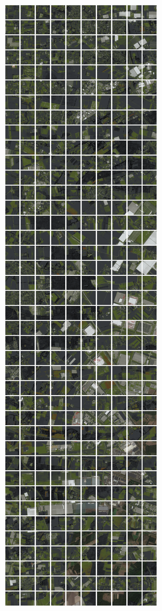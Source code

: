 <html>
<div>
<img src="https://github.com/HakkaTjakka/NL_TILE_MAP/blob/main/18/627/-1027/r.6270.-10270.png" height="44" width="44">
<img src="https://github.com/HakkaTjakka/NL_TILE_MAP/blob/main/18/627/-1027/r.6271.-10270.png" height="44" width="44">
<img src="https://github.com/HakkaTjakka/NL_TILE_MAP/blob/main/18/627/-1027/r.6272.-10270.png" height="44" width="44">
<img src="https://github.com/HakkaTjakka/NL_TILE_MAP/blob/main/18/627/-1027/r.6273.-10270.png" height="44" width="44">
<img src="https://github.com/HakkaTjakka/NL_TILE_MAP/blob/main/18/627/-1027/r.6274.-10270.png" height="44" width="44">
<img src="https://github.com/HakkaTjakka/NL_TILE_MAP/blob/main/18/627/-1027/r.6275.-10270.png" height="44" width="44">
<img src="https://github.com/HakkaTjakka/NL_TILE_MAP/blob/main/18/627/-1027/r.6276.-10270.png" height="44" width="44">
<img src="https://github.com/HakkaTjakka/NL_TILE_MAP/blob/main/18/627/-1027/r.6277.-10270.png" height="44" width="44">
<img src="https://github.com/HakkaTjakka/NL_TILE_MAP/blob/main/18/627/-1027/r.6278.-10270.png" height="44" width="44">
<img src="https://github.com/HakkaTjakka/NL_TILE_MAP/blob/main/18/627/-1027/r.6279.-10270.png" height="44" width="44">
<img src="https://github.com/HakkaTjakka/NL_TILE_MAP/blob/main/18/628/-1027/r.6280.-10270.png" height="44" width="44">
<img src="https://github.com/HakkaTjakka/NL_TILE_MAP/blob/main/18/628/-1027/r.6281.-10270.png" height="44" width="44">
<img src="https://github.com/HakkaTjakka/NL_TILE_MAP/blob/main/18/628/-1027/r.6282.-10270.png" height="44" width="44">
<img src="https://github.com/HakkaTjakka/NL_TILE_MAP/blob/main/18/628/-1027/r.6283.-10270.png" height="44" width="44">
<img src="https://github.com/HakkaTjakka/NL_TILE_MAP/blob/main/18/628/-1027/r.6284.-10270.png" height="44" width="44">
<img src="https://github.com/HakkaTjakka/NL_TILE_MAP/blob/main/18/628/-1027/r.6285.-10270.png" height="44" width="44">
<img src="https://github.com/HakkaTjakka/NL_TILE_MAP/blob/main/18/628/-1027/r.6286.-10270.png" height="44" width="44">
<img src="https://github.com/HakkaTjakka/NL_TILE_MAP/blob/main/18/628/-1027/r.6287.-10270.png" height="44" width="44">
<img src="https://github.com/HakkaTjakka/NL_TILE_MAP/blob/main/18/628/-1027/r.6288.-10270.png" height="44" width="44">
<img src="https://github.com/HakkaTjakka/NL_TILE_MAP/blob/main/18/628/-1027/r.6289.-10270.png" height="44" width="44">
<br>
<img src="https://github.com/HakkaTjakka/NL_TILE_MAP/blob/main/18/627/-1027/r.6270.-10269.png" height="44" width="44">
<img src="https://github.com/HakkaTjakka/NL_TILE_MAP/blob/main/18/627/-1027/r.6271.-10269.png" height="44" width="44">
<img src="https://github.com/HakkaTjakka/NL_TILE_MAP/blob/main/18/627/-1027/r.6272.-10269.png" height="44" width="44">
<img src="https://github.com/HakkaTjakka/NL_TILE_MAP/blob/main/18/627/-1027/r.6273.-10269.png" height="44" width="44">
<img src="https://github.com/HakkaTjakka/NL_TILE_MAP/blob/main/18/627/-1027/r.6274.-10269.png" height="44" width="44">
<img src="https://github.com/HakkaTjakka/NL_TILE_MAP/blob/main/18/627/-1027/r.6275.-10269.png" height="44" width="44">
<img src="https://github.com/HakkaTjakka/NL_TILE_MAP/blob/main/18/627/-1027/r.6276.-10269.png" height="44" width="44">
<img src="https://github.com/HakkaTjakka/NL_TILE_MAP/blob/main/18/627/-1027/r.6277.-10269.png" height="44" width="44">
<img src="https://github.com/HakkaTjakka/NL_TILE_MAP/blob/main/18/627/-1027/r.6278.-10269.png" height="44" width="44">
<img src="https://github.com/HakkaTjakka/NL_TILE_MAP/blob/main/18/627/-1027/r.6279.-10269.png" height="44" width="44">
<img src="https://github.com/HakkaTjakka/NL_TILE_MAP/blob/main/18/628/-1027/r.6280.-10269.png" height="44" width="44">
<img src="https://github.com/HakkaTjakka/NL_TILE_MAP/blob/main/18/628/-1027/r.6281.-10269.png" height="44" width="44">
<img src="https://github.com/HakkaTjakka/NL_TILE_MAP/blob/main/18/628/-1027/r.6282.-10269.png" height="44" width="44">
<img src="https://github.com/HakkaTjakka/NL_TILE_MAP/blob/main/18/628/-1027/r.6283.-10269.png" height="44" width="44">
<img src="https://github.com/HakkaTjakka/NL_TILE_MAP/blob/main/18/628/-1027/r.6284.-10269.png" height="44" width="44">
<img src="https://github.com/HakkaTjakka/NL_TILE_MAP/blob/main/18/628/-1027/r.6285.-10269.png" height="44" width="44">
<img src="https://github.com/HakkaTjakka/NL_TILE_MAP/blob/main/18/628/-1027/r.6286.-10269.png" height="44" width="44">
<img src="https://github.com/HakkaTjakka/NL_TILE_MAP/blob/main/18/628/-1027/r.6287.-10269.png" height="44" width="44">
<img src="https://github.com/HakkaTjakka/NL_TILE_MAP/blob/main/18/628/-1027/r.6288.-10269.png" height="44" width="44">
<img src="https://github.com/HakkaTjakka/NL_TILE_MAP/blob/main/18/628/-1027/r.6289.-10269.png" height="44" width="44">
<br>
<img src="https://github.com/HakkaTjakka/NL_TILE_MAP/blob/main/18/627/-1027/r.6270.-10268.png" height="44" width="44">
<img src="https://github.com/HakkaTjakka/NL_TILE_MAP/blob/main/18/627/-1027/r.6271.-10268.png" height="44" width="44">
<img src="https://github.com/HakkaTjakka/NL_TILE_MAP/blob/main/18/627/-1027/r.6272.-10268.png" height="44" width="44">
<img src="https://github.com/HakkaTjakka/NL_TILE_MAP/blob/main/18/627/-1027/r.6273.-10268.png" height="44" width="44">
<img src="https://github.com/HakkaTjakka/NL_TILE_MAP/blob/main/18/627/-1027/r.6274.-10268.png" height="44" width="44">
<img src="https://github.com/HakkaTjakka/NL_TILE_MAP/blob/main/18/627/-1027/r.6275.-10268.png" height="44" width="44">
<img src="https://github.com/HakkaTjakka/NL_TILE_MAP/blob/main/18/627/-1027/r.6276.-10268.png" height="44" width="44">
<img src="https://github.com/HakkaTjakka/NL_TILE_MAP/blob/main/18/627/-1027/r.6277.-10268.png" height="44" width="44">
<img src="https://github.com/HakkaTjakka/NL_TILE_MAP/blob/main/18/627/-1027/r.6278.-10268.png" height="44" width="44">
<img src="https://github.com/HakkaTjakka/NL_TILE_MAP/blob/main/18/627/-1027/r.6279.-10268.png" height="44" width="44">
<img src="https://github.com/HakkaTjakka/NL_TILE_MAP/blob/main/18/628/-1027/r.6280.-10268.png" height="44" width="44">
<img src="https://github.com/HakkaTjakka/NL_TILE_MAP/blob/main/18/628/-1027/r.6281.-10268.png" height="44" width="44">
<img src="https://github.com/HakkaTjakka/NL_TILE_MAP/blob/main/18/628/-1027/r.6282.-10268.png" height="44" width="44">
<img src="https://github.com/HakkaTjakka/NL_TILE_MAP/blob/main/18/628/-1027/r.6283.-10268.png" height="44" width="44">
<img src="https://github.com/HakkaTjakka/NL_TILE_MAP/blob/main/18/628/-1027/r.6284.-10268.png" height="44" width="44">
<img src="https://github.com/HakkaTjakka/NL_TILE_MAP/blob/main/18/628/-1027/r.6285.-10268.png" height="44" width="44">
<img src="https://github.com/HakkaTjakka/NL_TILE_MAP/blob/main/18/628/-1027/r.6286.-10268.png" height="44" width="44">
<img src="https://github.com/HakkaTjakka/NL_TILE_MAP/blob/main/18/628/-1027/r.6287.-10268.png" height="44" width="44">
<img src="https://github.com/HakkaTjakka/NL_TILE_MAP/blob/main/18/628/-1027/r.6288.-10268.png" height="44" width="44">
<img src="https://github.com/HakkaTjakka/NL_TILE_MAP/blob/main/18/628/-1027/r.6289.-10268.png" height="44" width="44">
<br>
<img src="https://github.com/HakkaTjakka/NL_TILE_MAP/blob/main/18/627/-1027/r.6270.-10267.png" height="44" width="44">
<img src="https://github.com/HakkaTjakka/NL_TILE_MAP/blob/main/18/627/-1027/r.6271.-10267.png" height="44" width="44">
<img src="https://github.com/HakkaTjakka/NL_TILE_MAP/blob/main/18/627/-1027/r.6272.-10267.png" height="44" width="44">
<img src="https://github.com/HakkaTjakka/NL_TILE_MAP/blob/main/18/627/-1027/r.6273.-10267.png" height="44" width="44">
<img src="https://github.com/HakkaTjakka/NL_TILE_MAP/blob/main/18/627/-1027/r.6274.-10267.png" height="44" width="44">
<img src="https://github.com/HakkaTjakka/NL_TILE_MAP/blob/main/18/627/-1027/r.6275.-10267.png" height="44" width="44">
<img src="https://github.com/HakkaTjakka/NL_TILE_MAP/blob/main/18/627/-1027/r.6276.-10267.png" height="44" width="44">
<img src="https://github.com/HakkaTjakka/NL_TILE_MAP/blob/main/18/627/-1027/r.6277.-10267.png" height="44" width="44">
<img src="https://github.com/HakkaTjakka/NL_TILE_MAP/blob/main/18/627/-1027/r.6278.-10267.png" height="44" width="44">
<img src="https://github.com/HakkaTjakka/NL_TILE_MAP/blob/main/18/627/-1027/r.6279.-10267.png" height="44" width="44">
<img src="https://github.com/HakkaTjakka/NL_TILE_MAP/blob/main/18/628/-1027/r.6280.-10267.png" height="44" width="44">
<img src="https://github.com/HakkaTjakka/NL_TILE_MAP/blob/main/18/628/-1027/r.6281.-10267.png" height="44" width="44">
<img src="https://github.com/HakkaTjakka/NL_TILE_MAP/blob/main/18/628/-1027/r.6282.-10267.png" height="44" width="44">
<img src="https://github.com/HakkaTjakka/NL_TILE_MAP/blob/main/18/628/-1027/r.6283.-10267.png" height="44" width="44">
<img src="https://github.com/HakkaTjakka/NL_TILE_MAP/blob/main/18/628/-1027/r.6284.-10267.png" height="44" width="44">
<img src="https://github.com/HakkaTjakka/NL_TILE_MAP/blob/main/18/628/-1027/r.6285.-10267.png" height="44" width="44">
<img src="https://github.com/HakkaTjakka/NL_TILE_MAP/blob/main/18/628/-1027/r.6286.-10267.png" height="44" width="44">
<img src="https://github.com/HakkaTjakka/NL_TILE_MAP/blob/main/18/628/-1027/r.6287.-10267.png" height="44" width="44">
<img src="https://github.com/HakkaTjakka/NL_TILE_MAP/blob/main/18/628/-1027/r.6288.-10267.png" height="44" width="44">
<img src="https://github.com/HakkaTjakka/NL_TILE_MAP/blob/main/18/628/-1027/r.6289.-10267.png" height="44" width="44">
<br>
<img src="https://github.com/HakkaTjakka/NL_TILE_MAP/blob/main/18/627/-1027/r.6270.-10266.png" height="44" width="44">
<img src="https://github.com/HakkaTjakka/NL_TILE_MAP/blob/main/18/627/-1027/r.6271.-10266.png" height="44" width="44">
<img src="https://github.com/HakkaTjakka/NL_TILE_MAP/blob/main/18/627/-1027/r.6272.-10266.png" height="44" width="44">
<img src="https://github.com/HakkaTjakka/NL_TILE_MAP/blob/main/18/627/-1027/r.6273.-10266.png" height="44" width="44">
<img src="https://github.com/HakkaTjakka/NL_TILE_MAP/blob/main/18/627/-1027/r.6274.-10266.png" height="44" width="44">
<img src="https://github.com/HakkaTjakka/NL_TILE_MAP/blob/main/18/627/-1027/r.6275.-10266.png" height="44" width="44">
<img src="https://github.com/HakkaTjakka/NL_TILE_MAP/blob/main/18/627/-1027/r.6276.-10266.png" height="44" width="44">
<img src="https://github.com/HakkaTjakka/NL_TILE_MAP/blob/main/18/627/-1027/r.6277.-10266.png" height="44" width="44">
<img src="https://github.com/HakkaTjakka/NL_TILE_MAP/blob/main/18/627/-1027/r.6278.-10266.png" height="44" width="44">
<img src="https://github.com/HakkaTjakka/NL_TILE_MAP/blob/main/18/627/-1027/r.6279.-10266.png" height="44" width="44">
<img src="https://github.com/HakkaTjakka/NL_TILE_MAP/blob/main/18/628/-1027/r.6280.-10266.png" height="44" width="44">
<img src="https://github.com/HakkaTjakka/NL_TILE_MAP/blob/main/18/628/-1027/r.6281.-10266.png" height="44" width="44">
<img src="https://github.com/HakkaTjakka/NL_TILE_MAP/blob/main/18/628/-1027/r.6282.-10266.png" height="44" width="44">
<img src="https://github.com/HakkaTjakka/NL_TILE_MAP/blob/main/18/628/-1027/r.6283.-10266.png" height="44" width="44">
<img src="https://github.com/HakkaTjakka/NL_TILE_MAP/blob/main/18/628/-1027/r.6284.-10266.png" height="44" width="44">
<img src="https://github.com/HakkaTjakka/NL_TILE_MAP/blob/main/18/628/-1027/r.6285.-10266.png" height="44" width="44">
<img src="https://github.com/HakkaTjakka/NL_TILE_MAP/blob/main/18/628/-1027/r.6286.-10266.png" height="44" width="44">
<img src="https://github.com/HakkaTjakka/NL_TILE_MAP/blob/main/18/628/-1027/r.6287.-10266.png" height="44" width="44">
<img src="https://github.com/HakkaTjakka/NL_TILE_MAP/blob/main/18/628/-1027/r.6288.-10266.png" height="44" width="44">
<img src="https://github.com/HakkaTjakka/NL_TILE_MAP/blob/main/18/628/-1027/r.6289.-10266.png" height="44" width="44">
<br>
<img src="https://github.com/HakkaTjakka/NL_TILE_MAP/blob/main/18/627/-1027/r.6270.-10265.png" height="44" width="44">
<img src="https://github.com/HakkaTjakka/NL_TILE_MAP/blob/main/18/627/-1027/r.6271.-10265.png" height="44" width="44">
<img src="https://github.com/HakkaTjakka/NL_TILE_MAP/blob/main/18/627/-1027/r.6272.-10265.png" height="44" width="44">
<img src="https://github.com/HakkaTjakka/NL_TILE_MAP/blob/main/18/627/-1027/r.6273.-10265.png" height="44" width="44">
<img src="https://github.com/HakkaTjakka/NL_TILE_MAP/blob/main/18/627/-1027/r.6274.-10265.png" height="44" width="44">
<img src="https://github.com/HakkaTjakka/NL_TILE_MAP/blob/main/18/627/-1027/r.6275.-10265.png" height="44" width="44">
<img src="https://github.com/HakkaTjakka/NL_TILE_MAP/blob/main/18/627/-1027/r.6276.-10265.png" height="44" width="44">
<img src="https://github.com/HakkaTjakka/NL_TILE_MAP/blob/main/18/627/-1027/r.6277.-10265.png" height="44" width="44">
<img src="https://github.com/HakkaTjakka/NL_TILE_MAP/blob/main/18/627/-1027/r.6278.-10265.png" height="44" width="44">
<img src="https://github.com/HakkaTjakka/NL_TILE_MAP/blob/main/18/627/-1027/r.6279.-10265.png" height="44" width="44">
<img src="https://github.com/HakkaTjakka/NL_TILE_MAP/blob/main/18/628/-1027/r.6280.-10265.png" height="44" width="44">
<img src="https://github.com/HakkaTjakka/NL_TILE_MAP/blob/main/18/628/-1027/r.6281.-10265.png" height="44" width="44">
<img src="https://github.com/HakkaTjakka/NL_TILE_MAP/blob/main/18/628/-1027/r.6282.-10265.png" height="44" width="44">
<img src="https://github.com/HakkaTjakka/NL_TILE_MAP/blob/main/18/628/-1027/r.6283.-10265.png" height="44" width="44">
<img src="https://github.com/HakkaTjakka/NL_TILE_MAP/blob/main/18/628/-1027/r.6284.-10265.png" height="44" width="44">
<img src="https://github.com/HakkaTjakka/NL_TILE_MAP/blob/main/18/628/-1027/r.6285.-10265.png" height="44" width="44">
<img src="https://github.com/HakkaTjakka/NL_TILE_MAP/blob/main/18/628/-1027/r.6286.-10265.png" height="44" width="44">
<img src="https://github.com/HakkaTjakka/NL_TILE_MAP/blob/main/18/628/-1027/r.6287.-10265.png" height="44" width="44">
<img src="https://github.com/HakkaTjakka/NL_TILE_MAP/blob/main/18/628/-1027/r.6288.-10265.png" height="44" width="44">
<img src="https://github.com/HakkaTjakka/NL_TILE_MAP/blob/main/18/628/-1027/r.6289.-10265.png" height="44" width="44">
<br>
<img src="https://github.com/HakkaTjakka/NL_TILE_MAP/blob/main/18/627/-1027/r.6270.-10264.png" height="44" width="44">
<img src="https://github.com/HakkaTjakka/NL_TILE_MAP/blob/main/18/627/-1027/r.6271.-10264.png" height="44" width="44">
<img src="https://github.com/HakkaTjakka/NL_TILE_MAP/blob/main/18/627/-1027/r.6272.-10264.png" height="44" width="44">
<img src="https://github.com/HakkaTjakka/NL_TILE_MAP/blob/main/18/627/-1027/r.6273.-10264.png" height="44" width="44">
<img src="https://github.com/HakkaTjakka/NL_TILE_MAP/blob/main/18/627/-1027/r.6274.-10264.png" height="44" width="44">
<img src="https://github.com/HakkaTjakka/NL_TILE_MAP/blob/main/18/627/-1027/r.6275.-10264.png" height="44" width="44">
<img src="https://github.com/HakkaTjakka/NL_TILE_MAP/blob/main/18/627/-1027/r.6276.-10264.png" height="44" width="44">
<img src="https://github.com/HakkaTjakka/NL_TILE_MAP/blob/main/18/627/-1027/r.6277.-10264.png" height="44" width="44">
<img src="https://github.com/HakkaTjakka/NL_TILE_MAP/blob/main/18/627/-1027/r.6278.-10264.png" height="44" width="44">
<img src="https://github.com/HakkaTjakka/NL_TILE_MAP/blob/main/18/627/-1027/r.6279.-10264.png" height="44" width="44">
<img src="https://github.com/HakkaTjakka/NL_TILE_MAP/blob/main/18/628/-1027/r.6280.-10264.png" height="44" width="44">
<img src="https://github.com/HakkaTjakka/NL_TILE_MAP/blob/main/18/628/-1027/r.6281.-10264.png" height="44" width="44">
<img src="https://github.com/HakkaTjakka/NL_TILE_MAP/blob/main/18/628/-1027/r.6282.-10264.png" height="44" width="44">
<img src="https://github.com/HakkaTjakka/NL_TILE_MAP/blob/main/18/628/-1027/r.6283.-10264.png" height="44" width="44">
<img src="https://github.com/HakkaTjakka/NL_TILE_MAP/blob/main/18/628/-1027/r.6284.-10264.png" height="44" width="44">
<img src="https://github.com/HakkaTjakka/NL_TILE_MAP/blob/main/18/628/-1027/r.6285.-10264.png" height="44" width="44">
<img src="https://github.com/HakkaTjakka/NL_TILE_MAP/blob/main/18/628/-1027/r.6286.-10264.png" height="44" width="44">
<img src="https://github.com/HakkaTjakka/NL_TILE_MAP/blob/main/18/628/-1027/r.6287.-10264.png" height="44" width="44">
<img src="https://github.com/HakkaTjakka/NL_TILE_MAP/blob/main/18/628/-1027/r.6288.-10264.png" height="44" width="44">
<img src="https://github.com/HakkaTjakka/NL_TILE_MAP/blob/main/18/628/-1027/r.6289.-10264.png" height="44" width="44">
<br>
<img src="https://github.com/HakkaTjakka/NL_TILE_MAP/blob/main/18/627/-1027/r.6270.-10263.png" height="44" width="44">
<img src="https://github.com/HakkaTjakka/NL_TILE_MAP/blob/main/18/627/-1027/r.6271.-10263.png" height="44" width="44">
<img src="https://github.com/HakkaTjakka/NL_TILE_MAP/blob/main/18/627/-1027/r.6272.-10263.png" height="44" width="44">
<img src="https://github.com/HakkaTjakka/NL_TILE_MAP/blob/main/18/627/-1027/r.6273.-10263.png" height="44" width="44">
<img src="https://github.com/HakkaTjakka/NL_TILE_MAP/blob/main/18/627/-1027/r.6274.-10263.png" height="44" width="44">
<img src="https://github.com/HakkaTjakka/NL_TILE_MAP/blob/main/18/627/-1027/r.6275.-10263.png" height="44" width="44">
<img src="https://github.com/HakkaTjakka/NL_TILE_MAP/blob/main/18/627/-1027/r.6276.-10263.png" height="44" width="44">
<img src="https://github.com/HakkaTjakka/NL_TILE_MAP/blob/main/18/627/-1027/r.6277.-10263.png" height="44" width="44">
<img src="https://github.com/HakkaTjakka/NL_TILE_MAP/blob/main/18/627/-1027/r.6278.-10263.png" height="44" width="44">
<img src="https://github.com/HakkaTjakka/NL_TILE_MAP/blob/main/18/627/-1027/r.6279.-10263.png" height="44" width="44">
<img src="https://github.com/HakkaTjakka/NL_TILE_MAP/blob/main/18/628/-1027/r.6280.-10263.png" height="44" width="44">
<img src="https://github.com/HakkaTjakka/NL_TILE_MAP/blob/main/18/628/-1027/r.6281.-10263.png" height="44" width="44">
<img src="https://github.com/HakkaTjakka/NL_TILE_MAP/blob/main/18/628/-1027/r.6282.-10263.png" height="44" width="44">
<img src="https://github.com/HakkaTjakka/NL_TILE_MAP/blob/main/18/628/-1027/r.6283.-10263.png" height="44" width="44">
<img src="https://github.com/HakkaTjakka/NL_TILE_MAP/blob/main/18/628/-1027/r.6284.-10263.png" height="44" width="44">
<img src="https://github.com/HakkaTjakka/NL_TILE_MAP/blob/main/18/628/-1027/r.6285.-10263.png" height="44" width="44">
<img src="https://github.com/HakkaTjakka/NL_TILE_MAP/blob/main/18/628/-1027/r.6286.-10263.png" height="44" width="44">
<img src="https://github.com/HakkaTjakka/NL_TILE_MAP/blob/main/18/628/-1027/r.6287.-10263.png" height="44" width="44">
<img src="https://github.com/HakkaTjakka/NL_TILE_MAP/blob/main/18/628/-1027/r.6288.-10263.png" height="44" width="44">
<img src="https://github.com/HakkaTjakka/NL_TILE_MAP/blob/main/18/628/-1027/r.6289.-10263.png" height="44" width="44">
<br>
<img src="https://github.com/HakkaTjakka/NL_TILE_MAP/blob/main/18/627/-1027/r.6270.-10262.png" height="44" width="44">
<img src="https://github.com/HakkaTjakka/NL_TILE_MAP/blob/main/18/627/-1027/r.6271.-10262.png" height="44" width="44">
<img src="https://github.com/HakkaTjakka/NL_TILE_MAP/blob/main/18/627/-1027/r.6272.-10262.png" height="44" width="44">
<img src="https://github.com/HakkaTjakka/NL_TILE_MAP/blob/main/18/627/-1027/r.6273.-10262.png" height="44" width="44">
<img src="https://github.com/HakkaTjakka/NL_TILE_MAP/blob/main/18/627/-1027/r.6274.-10262.png" height="44" width="44">
<img src="https://github.com/HakkaTjakka/NL_TILE_MAP/blob/main/18/627/-1027/r.6275.-10262.png" height="44" width="44">
<img src="https://github.com/HakkaTjakka/NL_TILE_MAP/blob/main/18/627/-1027/r.6276.-10262.png" height="44" width="44">
<img src="https://github.com/HakkaTjakka/NL_TILE_MAP/blob/main/18/627/-1027/r.6277.-10262.png" height="44" width="44">
<img src="https://github.com/HakkaTjakka/NL_TILE_MAP/blob/main/18/627/-1027/r.6278.-10262.png" height="44" width="44">
<img src="https://github.com/HakkaTjakka/NL_TILE_MAP/blob/main/18/627/-1027/r.6279.-10262.png" height="44" width="44">
<img src="https://github.com/HakkaTjakka/NL_TILE_MAP/blob/main/18/628/-1027/r.6280.-10262.png" height="44" width="44">
<img src="https://github.com/HakkaTjakka/NL_TILE_MAP/blob/main/18/628/-1027/r.6281.-10262.png" height="44" width="44">
<img src="https://github.com/HakkaTjakka/NL_TILE_MAP/blob/main/18/628/-1027/r.6282.-10262.png" height="44" width="44">
<img src="https://github.com/HakkaTjakka/NL_TILE_MAP/blob/main/18/628/-1027/r.6283.-10262.png" height="44" width="44">
<img src="https://github.com/HakkaTjakka/NL_TILE_MAP/blob/main/18/628/-1027/r.6284.-10262.png" height="44" width="44">
<img src="https://github.com/HakkaTjakka/NL_TILE_MAP/blob/main/18/628/-1027/r.6285.-10262.png" height="44" width="44">
<img src="https://github.com/HakkaTjakka/NL_TILE_MAP/blob/main/18/628/-1027/r.6286.-10262.png" height="44" width="44">
<img src="https://github.com/HakkaTjakka/NL_TILE_MAP/blob/main/18/628/-1027/r.6287.-10262.png" height="44" width="44">
<img src="https://github.com/HakkaTjakka/NL_TILE_MAP/blob/main/18/628/-1027/r.6288.-10262.png" height="44" width="44">
<img src="https://github.com/HakkaTjakka/NL_TILE_MAP/blob/main/18/628/-1027/r.6289.-10262.png" height="44" width="44">
<br>
<img src="https://github.com/HakkaTjakka/NL_TILE_MAP/blob/main/18/627/-1027/r.6270.-10261.png" height="44" width="44">
<img src="https://github.com/HakkaTjakka/NL_TILE_MAP/blob/main/18/627/-1027/r.6271.-10261.png" height="44" width="44">
<img src="https://github.com/HakkaTjakka/NL_TILE_MAP/blob/main/18/627/-1027/r.6272.-10261.png" height="44" width="44">
<img src="https://github.com/HakkaTjakka/NL_TILE_MAP/blob/main/18/627/-1027/r.6273.-10261.png" height="44" width="44">
<img src="https://github.com/HakkaTjakka/NL_TILE_MAP/blob/main/18/627/-1027/r.6274.-10261.png" height="44" width="44">
<img src="https://github.com/HakkaTjakka/NL_TILE_MAP/blob/main/18/627/-1027/r.6275.-10261.png" height="44" width="44">
<img src="https://github.com/HakkaTjakka/NL_TILE_MAP/blob/main/18/627/-1027/r.6276.-10261.png" height="44" width="44">
<img src="https://github.com/HakkaTjakka/NL_TILE_MAP/blob/main/18/627/-1027/r.6277.-10261.png" height="44" width="44">
<img src="https://github.com/HakkaTjakka/NL_TILE_MAP/blob/main/18/627/-1027/r.6278.-10261.png" height="44" width="44">
<img src="https://github.com/HakkaTjakka/NL_TILE_MAP/blob/main/18/627/-1027/r.6279.-10261.png" height="44" width="44">
<img src="https://github.com/HakkaTjakka/NL_TILE_MAP/blob/main/18/628/-1027/r.6280.-10261.png" height="44" width="44">
<img src="https://github.com/HakkaTjakka/NL_TILE_MAP/blob/main/18/628/-1027/r.6281.-10261.png" height="44" width="44">
<img src="https://github.com/HakkaTjakka/NL_TILE_MAP/blob/main/18/628/-1027/r.6282.-10261.png" height="44" width="44">
<img src="https://github.com/HakkaTjakka/NL_TILE_MAP/blob/main/18/628/-1027/r.6283.-10261.png" height="44" width="44">
<img src="https://github.com/HakkaTjakka/NL_TILE_MAP/blob/main/18/628/-1027/r.6284.-10261.png" height="44" width="44">
<img src="https://github.com/HakkaTjakka/NL_TILE_MAP/blob/main/18/628/-1027/r.6285.-10261.png" height="44" width="44">
<img src="https://github.com/HakkaTjakka/NL_TILE_MAP/blob/main/18/628/-1027/r.6286.-10261.png" height="44" width="44">
<img src="https://github.com/HakkaTjakka/NL_TILE_MAP/blob/main/18/628/-1027/r.6287.-10261.png" height="44" width="44">
<img src="https://github.com/HakkaTjakka/NL_TILE_MAP/blob/main/18/628/-1027/r.6288.-10261.png" height="44" width="44">
<img src="https://github.com/HakkaTjakka/NL_TILE_MAP/blob/main/18/628/-1027/r.6289.-10261.png" height="44" width="44">
<br>
<img src="https://github.com/HakkaTjakka/NL_TILE_MAP/blob/main/18/627/-1026/r.6270.-10260.png" height="44" width="44">
<img src="https://github.com/HakkaTjakka/NL_TILE_MAP/blob/main/18/627/-1026/r.6271.-10260.png" height="44" width="44">
<img src="https://github.com/HakkaTjakka/NL_TILE_MAP/blob/main/18/627/-1026/r.6272.-10260.png" height="44" width="44">
<img src="https://github.com/HakkaTjakka/NL_TILE_MAP/blob/main/18/627/-1026/r.6273.-10260.png" height="44" width="44">
<img src="https://github.com/HakkaTjakka/NL_TILE_MAP/blob/main/18/627/-1026/r.6274.-10260.png" height="44" width="44">
<img src="https://github.com/HakkaTjakka/NL_TILE_MAP/blob/main/18/627/-1026/r.6275.-10260.png" height="44" width="44">
<img src="https://github.com/HakkaTjakka/NL_TILE_MAP/blob/main/18/627/-1026/r.6276.-10260.png" height="44" width="44">
<img src="https://github.com/HakkaTjakka/NL_TILE_MAP/blob/main/18/627/-1026/r.6277.-10260.png" height="44" width="44">
<img src="https://github.com/HakkaTjakka/NL_TILE_MAP/blob/main/18/627/-1026/r.6278.-10260.png" height="44" width="44">
<img src="https://github.com/HakkaTjakka/NL_TILE_MAP/blob/main/18/627/-1026/r.6279.-10260.png" height="44" width="44">
<img src="https://github.com/HakkaTjakka/NL_TILE_MAP/blob/main/18/628/-1026/r.6280.-10260.png" height="44" width="44">
<img src="https://github.com/HakkaTjakka/NL_TILE_MAP/blob/main/18/628/-1026/r.6281.-10260.png" height="44" width="44">
<img src="https://github.com/HakkaTjakka/NL_TILE_MAP/blob/main/18/628/-1026/r.6282.-10260.png" height="44" width="44">
<img src="https://github.com/HakkaTjakka/NL_TILE_MAP/blob/main/18/628/-1026/r.6283.-10260.png" height="44" width="44">
<img src="https://github.com/HakkaTjakka/NL_TILE_MAP/blob/main/18/628/-1026/r.6284.-10260.png" height="44" width="44">
<img src="https://github.com/HakkaTjakka/NL_TILE_MAP/blob/main/18/628/-1026/r.6285.-10260.png" height="44" width="44">
<img src="https://github.com/HakkaTjakka/NL_TILE_MAP/blob/main/18/628/-1026/r.6286.-10260.png" height="44" width="44">
<img src="https://github.com/HakkaTjakka/NL_TILE_MAP/blob/main/18/628/-1026/r.6287.-10260.png" height="44" width="44">
<img src="https://github.com/HakkaTjakka/NL_TILE_MAP/blob/main/18/628/-1026/r.6288.-10260.png" height="44" width="44">
<img src="https://github.com/HakkaTjakka/NL_TILE_MAP/blob/main/18/628/-1026/r.6289.-10260.png" height="44" width="44">
<br>
<img src="https://github.com/HakkaTjakka/NL_TILE_MAP/blob/main/18/627/-1026/r.6270.-10259.png" height="44" width="44">
<img src="https://github.com/HakkaTjakka/NL_TILE_MAP/blob/main/18/627/-1026/r.6271.-10259.png" height="44" width="44">
<img src="https://github.com/HakkaTjakka/NL_TILE_MAP/blob/main/18/627/-1026/r.6272.-10259.png" height="44" width="44">
<img src="https://github.com/HakkaTjakka/NL_TILE_MAP/blob/main/18/627/-1026/r.6273.-10259.png" height="44" width="44">
<img src="https://github.com/HakkaTjakka/NL_TILE_MAP/blob/main/18/627/-1026/r.6274.-10259.png" height="44" width="44">
<img src="https://github.com/HakkaTjakka/NL_TILE_MAP/blob/main/18/627/-1026/r.6275.-10259.png" height="44" width="44">
<img src="https://github.com/HakkaTjakka/NL_TILE_MAP/blob/main/18/627/-1026/r.6276.-10259.png" height="44" width="44">
<img src="https://github.com/HakkaTjakka/NL_TILE_MAP/blob/main/18/627/-1026/r.6277.-10259.png" height="44" width="44">
<img src="https://github.com/HakkaTjakka/NL_TILE_MAP/blob/main/18/627/-1026/r.6278.-10259.png" height="44" width="44">
<img src="https://github.com/HakkaTjakka/NL_TILE_MAP/blob/main/18/627/-1026/r.6279.-10259.png" height="44" width="44">
<img src="https://github.com/HakkaTjakka/NL_TILE_MAP/blob/main/18/628/-1026/r.6280.-10259.png" height="44" width="44">
<img src="https://github.com/HakkaTjakka/NL_TILE_MAP/blob/main/18/628/-1026/r.6281.-10259.png" height="44" width="44">
<img src="https://github.com/HakkaTjakka/NL_TILE_MAP/blob/main/18/628/-1026/r.6282.-10259.png" height="44" width="44">
<img src="https://github.com/HakkaTjakka/NL_TILE_MAP/blob/main/18/628/-1026/r.6283.-10259.png" height="44" width="44">
<img src="https://github.com/HakkaTjakka/NL_TILE_MAP/blob/main/18/628/-1026/r.6284.-10259.png" height="44" width="44">
<img src="https://github.com/HakkaTjakka/NL_TILE_MAP/blob/main/18/628/-1026/r.6285.-10259.png" height="44" width="44">
<img src="https://github.com/HakkaTjakka/NL_TILE_MAP/blob/main/18/628/-1026/r.6286.-10259.png" height="44" width="44">
<img src="https://github.com/HakkaTjakka/NL_TILE_MAP/blob/main/18/628/-1026/r.6287.-10259.png" height="44" width="44">
<img src="https://github.com/HakkaTjakka/NL_TILE_MAP/blob/main/18/628/-1026/r.6288.-10259.png" height="44" width="44">
<img src="https://github.com/HakkaTjakka/NL_TILE_MAP/blob/main/18/628/-1026/r.6289.-10259.png" height="44" width="44">
<br>
<img src="https://github.com/HakkaTjakka/NL_TILE_MAP/blob/main/18/627/-1026/r.6270.-10258.png" height="44" width="44">
<img src="https://github.com/HakkaTjakka/NL_TILE_MAP/blob/main/18/627/-1026/r.6271.-10258.png" height="44" width="44">
<img src="https://github.com/HakkaTjakka/NL_TILE_MAP/blob/main/18/627/-1026/r.6272.-10258.png" height="44" width="44">
<img src="https://github.com/HakkaTjakka/NL_TILE_MAP/blob/main/18/627/-1026/r.6273.-10258.png" height="44" width="44">
<img src="https://github.com/HakkaTjakka/NL_TILE_MAP/blob/main/18/627/-1026/r.6274.-10258.png" height="44" width="44">
<img src="https://github.com/HakkaTjakka/NL_TILE_MAP/blob/main/18/627/-1026/r.6275.-10258.png" height="44" width="44">
<img src="https://github.com/HakkaTjakka/NL_TILE_MAP/blob/main/18/627/-1026/r.6276.-10258.png" height="44" width="44">
<img src="https://github.com/HakkaTjakka/NL_TILE_MAP/blob/main/18/627/-1026/r.6277.-10258.png" height="44" width="44">
<img src="https://github.com/HakkaTjakka/NL_TILE_MAP/blob/main/18/627/-1026/r.6278.-10258.png" height="44" width="44">
<img src="https://github.com/HakkaTjakka/NL_TILE_MAP/blob/main/18/627/-1026/r.6279.-10258.png" height="44" width="44">
<img src="https://github.com/HakkaTjakka/NL_TILE_MAP/blob/main/18/628/-1026/r.6280.-10258.png" height="44" width="44">
<img src="https://github.com/HakkaTjakka/NL_TILE_MAP/blob/main/18/628/-1026/r.6281.-10258.png" height="44" width="44">
<img src="https://github.com/HakkaTjakka/NL_TILE_MAP/blob/main/18/628/-1026/r.6282.-10258.png" height="44" width="44">
<img src="https://github.com/HakkaTjakka/NL_TILE_MAP/blob/main/18/628/-1026/r.6283.-10258.png" height="44" width="44">
<img src="https://github.com/HakkaTjakka/NL_TILE_MAP/blob/main/18/628/-1026/r.6284.-10258.png" height="44" width="44">
<img src="https://github.com/HakkaTjakka/NL_TILE_MAP/blob/main/18/628/-1026/r.6285.-10258.png" height="44" width="44">
<img src="https://github.com/HakkaTjakka/NL_TILE_MAP/blob/main/18/628/-1026/r.6286.-10258.png" height="44" width="44">
<img src="https://github.com/HakkaTjakka/NL_TILE_MAP/blob/main/18/628/-1026/r.6287.-10258.png" height="44" width="44">
<img src="https://github.com/HakkaTjakka/NL_TILE_MAP/blob/main/18/628/-1026/r.6288.-10258.png" height="44" width="44">
<img src="https://github.com/HakkaTjakka/NL_TILE_MAP/blob/main/18/628/-1026/r.6289.-10258.png" height="44" width="44">
<br>
<img src="https://github.com/HakkaTjakka/NL_TILE_MAP/blob/main/18/627/-1026/r.6270.-10257.png" height="44" width="44">
<img src="https://github.com/HakkaTjakka/NL_TILE_MAP/blob/main/18/627/-1026/r.6271.-10257.png" height="44" width="44">
<img src="https://github.com/HakkaTjakka/NL_TILE_MAP/blob/main/18/627/-1026/r.6272.-10257.png" height="44" width="44">
<img src="https://github.com/HakkaTjakka/NL_TILE_MAP/blob/main/18/627/-1026/r.6273.-10257.png" height="44" width="44">
<img src="https://github.com/HakkaTjakka/NL_TILE_MAP/blob/main/18/627/-1026/r.6274.-10257.png" height="44" width="44">
<img src="https://github.com/HakkaTjakka/NL_TILE_MAP/blob/main/18/627/-1026/r.6275.-10257.png" height="44" width="44">
<img src="https://github.com/HakkaTjakka/NL_TILE_MAP/blob/main/18/627/-1026/r.6276.-10257.png" height="44" width="44">
<img src="https://github.com/HakkaTjakka/NL_TILE_MAP/blob/main/18/627/-1026/r.6277.-10257.png" height="44" width="44">
<img src="https://github.com/HakkaTjakka/NL_TILE_MAP/blob/main/18/627/-1026/r.6278.-10257.png" height="44" width="44">
<img src="https://github.com/HakkaTjakka/NL_TILE_MAP/blob/main/18/627/-1026/r.6279.-10257.png" height="44" width="44">
<img src="https://github.com/HakkaTjakka/NL_TILE_MAP/blob/main/18/628/-1026/r.6280.-10257.png" height="44" width="44">
<img src="https://github.com/HakkaTjakka/NL_TILE_MAP/blob/main/18/628/-1026/r.6281.-10257.png" height="44" width="44">
<img src="https://github.com/HakkaTjakka/NL_TILE_MAP/blob/main/18/628/-1026/r.6282.-10257.png" height="44" width="44">
<img src="https://github.com/HakkaTjakka/NL_TILE_MAP/blob/main/18/628/-1026/r.6283.-10257.png" height="44" width="44">
<img src="https://github.com/HakkaTjakka/NL_TILE_MAP/blob/main/18/628/-1026/r.6284.-10257.png" height="44" width="44">
<img src="https://github.com/HakkaTjakka/NL_TILE_MAP/blob/main/18/628/-1026/r.6285.-10257.png" height="44" width="44">
<img src="https://github.com/HakkaTjakka/NL_TILE_MAP/blob/main/18/628/-1026/r.6286.-10257.png" height="44" width="44">
<img src="https://github.com/HakkaTjakka/NL_TILE_MAP/blob/main/18/628/-1026/r.6287.-10257.png" height="44" width="44">
<img src="https://github.com/HakkaTjakka/NL_TILE_MAP/blob/main/18/628/-1026/r.6288.-10257.png" height="44" width="44">
<img src="https://github.com/HakkaTjakka/NL_TILE_MAP/blob/main/18/628/-1026/r.6289.-10257.png" height="44" width="44">
<br>
<img src="https://github.com/HakkaTjakka/NL_TILE_MAP/blob/main/18/627/-1026/r.6270.-10256.png" height="44" width="44">
<img src="https://github.com/HakkaTjakka/NL_TILE_MAP/blob/main/18/627/-1026/r.6271.-10256.png" height="44" width="44">
<img src="https://github.com/HakkaTjakka/NL_TILE_MAP/blob/main/18/627/-1026/r.6272.-10256.png" height="44" width="44">
<img src="https://github.com/HakkaTjakka/NL_TILE_MAP/blob/main/18/627/-1026/r.6273.-10256.png" height="44" width="44">
<img src="https://github.com/HakkaTjakka/NL_TILE_MAP/blob/main/18/627/-1026/r.6274.-10256.png" height="44" width="44">
<img src="https://github.com/HakkaTjakka/NL_TILE_MAP/blob/main/18/627/-1026/r.6275.-10256.png" height="44" width="44">
<img src="https://github.com/HakkaTjakka/NL_TILE_MAP/blob/main/18/627/-1026/r.6276.-10256.png" height="44" width="44">
<img src="https://github.com/HakkaTjakka/NL_TILE_MAP/blob/main/18/627/-1026/r.6277.-10256.png" height="44" width="44">
<img src="https://github.com/HakkaTjakka/NL_TILE_MAP/blob/main/18/627/-1026/r.6278.-10256.png" height="44" width="44">
<img src="https://github.com/HakkaTjakka/NL_TILE_MAP/blob/main/18/627/-1026/r.6279.-10256.png" height="44" width="44">
<img src="https://github.com/HakkaTjakka/NL_TILE_MAP/blob/main/18/628/-1026/r.6280.-10256.png" height="44" width="44">
<img src="https://github.com/HakkaTjakka/NL_TILE_MAP/blob/main/18/628/-1026/r.6281.-10256.png" height="44" width="44">
<img src="https://github.com/HakkaTjakka/NL_TILE_MAP/blob/main/18/628/-1026/r.6282.-10256.png" height="44" width="44">
<img src="https://github.com/HakkaTjakka/NL_TILE_MAP/blob/main/18/628/-1026/r.6283.-10256.png" height="44" width="44">
<img src="https://github.com/HakkaTjakka/NL_TILE_MAP/blob/main/18/628/-1026/r.6284.-10256.png" height="44" width="44">
<img src="https://github.com/HakkaTjakka/NL_TILE_MAP/blob/main/18/628/-1026/r.6285.-10256.png" height="44" width="44">
<img src="https://github.com/HakkaTjakka/NL_TILE_MAP/blob/main/18/628/-1026/r.6286.-10256.png" height="44" width="44">
<img src="https://github.com/HakkaTjakka/NL_TILE_MAP/blob/main/18/628/-1026/r.6287.-10256.png" height="44" width="44">
<img src="https://github.com/HakkaTjakka/NL_TILE_MAP/blob/main/18/628/-1026/r.6288.-10256.png" height="44" width="44">
<img src="https://github.com/HakkaTjakka/NL_TILE_MAP/blob/main/18/628/-1026/r.6289.-10256.png" height="44" width="44">
<br>
<img src="https://github.com/HakkaTjakka/NL_TILE_MAP/blob/main/18/627/-1026/r.6270.-10255.png" height="44" width="44">
<img src="https://github.com/HakkaTjakka/NL_TILE_MAP/blob/main/18/627/-1026/r.6271.-10255.png" height="44" width="44">
<img src="https://github.com/HakkaTjakka/NL_TILE_MAP/blob/main/18/627/-1026/r.6272.-10255.png" height="44" width="44">
<img src="https://github.com/HakkaTjakka/NL_TILE_MAP/blob/main/18/627/-1026/r.6273.-10255.png" height="44" width="44">
<img src="https://github.com/HakkaTjakka/NL_TILE_MAP/blob/main/18/627/-1026/r.6274.-10255.png" height="44" width="44">
<img src="https://github.com/HakkaTjakka/NL_TILE_MAP/blob/main/18/627/-1026/r.6275.-10255.png" height="44" width="44">
<img src="https://github.com/HakkaTjakka/NL_TILE_MAP/blob/main/18/627/-1026/r.6276.-10255.png" height="44" width="44">
<img src="https://github.com/HakkaTjakka/NL_TILE_MAP/blob/main/18/627/-1026/r.6277.-10255.png" height="44" width="44">
<img src="https://github.com/HakkaTjakka/NL_TILE_MAP/blob/main/18/627/-1026/r.6278.-10255.png" height="44" width="44">
<img src="https://github.com/HakkaTjakka/NL_TILE_MAP/blob/main/18/627/-1026/r.6279.-10255.png" height="44" width="44">
<img src="https://github.com/HakkaTjakka/NL_TILE_MAP/blob/main/18/628/-1026/r.6280.-10255.png" height="44" width="44">
<img src="https://github.com/HakkaTjakka/NL_TILE_MAP/blob/main/18/628/-1026/r.6281.-10255.png" height="44" width="44">
<img src="https://github.com/HakkaTjakka/NL_TILE_MAP/blob/main/18/628/-1026/r.6282.-10255.png" height="44" width="44">
<img src="https://github.com/HakkaTjakka/NL_TILE_MAP/blob/main/18/628/-1026/r.6283.-10255.png" height="44" width="44">
<img src="https://github.com/HakkaTjakka/NL_TILE_MAP/blob/main/18/628/-1026/r.6284.-10255.png" height="44" width="44">
<img src="https://github.com/HakkaTjakka/NL_TILE_MAP/blob/main/18/628/-1026/r.6285.-10255.png" height="44" width="44">
<img src="https://github.com/HakkaTjakka/NL_TILE_MAP/blob/main/18/628/-1026/r.6286.-10255.png" height="44" width="44">
<img src="https://github.com/HakkaTjakka/NL_TILE_MAP/blob/main/18/628/-1026/r.6287.-10255.png" height="44" width="44">
<img src="https://github.com/HakkaTjakka/NL_TILE_MAP/blob/main/18/628/-1026/r.6288.-10255.png" height="44" width="44">
<img src="https://github.com/HakkaTjakka/NL_TILE_MAP/blob/main/18/628/-1026/r.6289.-10255.png" height="44" width="44">
<br>
<img src="https://github.com/HakkaTjakka/NL_TILE_MAP/blob/main/18/627/-1026/r.6270.-10254.png" height="44" width="44">
<img src="https://github.com/HakkaTjakka/NL_TILE_MAP/blob/main/18/627/-1026/r.6271.-10254.png" height="44" width="44">
<img src="https://github.com/HakkaTjakka/NL_TILE_MAP/blob/main/18/627/-1026/r.6272.-10254.png" height="44" width="44">
<img src="https://github.com/HakkaTjakka/NL_TILE_MAP/blob/main/18/627/-1026/r.6273.-10254.png" height="44" width="44">
<img src="https://github.com/HakkaTjakka/NL_TILE_MAP/blob/main/18/627/-1026/r.6274.-10254.png" height="44" width="44">
<img src="https://github.com/HakkaTjakka/NL_TILE_MAP/blob/main/18/627/-1026/r.6275.-10254.png" height="44" width="44">
<img src="https://github.com/HakkaTjakka/NL_TILE_MAP/blob/main/18/627/-1026/r.6276.-10254.png" height="44" width="44">
<img src="https://github.com/HakkaTjakka/NL_TILE_MAP/blob/main/18/627/-1026/r.6277.-10254.png" height="44" width="44">
<img src="https://github.com/HakkaTjakka/NL_TILE_MAP/blob/main/18/627/-1026/r.6278.-10254.png" height="44" width="44">
<img src="https://github.com/HakkaTjakka/NL_TILE_MAP/blob/main/18/627/-1026/r.6279.-10254.png" height="44" width="44">
<img src="https://github.com/HakkaTjakka/NL_TILE_MAP/blob/main/18/628/-1026/r.6280.-10254.png" height="44" width="44">
<img src="https://github.com/HakkaTjakka/NL_TILE_MAP/blob/main/18/628/-1026/r.6281.-10254.png" height="44" width="44">
<img src="https://github.com/HakkaTjakka/NL_TILE_MAP/blob/main/18/628/-1026/r.6282.-10254.png" height="44" width="44">
<img src="https://github.com/HakkaTjakka/NL_TILE_MAP/blob/main/18/628/-1026/r.6283.-10254.png" height="44" width="44">
<img src="https://github.com/HakkaTjakka/NL_TILE_MAP/blob/main/18/628/-1026/r.6284.-10254.png" height="44" width="44">
<img src="https://github.com/HakkaTjakka/NL_TILE_MAP/blob/main/18/628/-1026/r.6285.-10254.png" height="44" width="44">
<img src="https://github.com/HakkaTjakka/NL_TILE_MAP/blob/main/18/628/-1026/r.6286.-10254.png" height="44" width="44">
<img src="https://github.com/HakkaTjakka/NL_TILE_MAP/blob/main/18/628/-1026/r.6287.-10254.png" height="44" width="44">
<img src="https://github.com/HakkaTjakka/NL_TILE_MAP/blob/main/18/628/-1026/r.6288.-10254.png" height="44" width="44">
<img src="https://github.com/HakkaTjakka/NL_TILE_MAP/blob/main/18/628/-1026/r.6289.-10254.png" height="44" width="44">
<br>
<img src="https://github.com/HakkaTjakka/NL_TILE_MAP/blob/main/18/627/-1026/r.6270.-10253.png" height="44" width="44">
<img src="https://github.com/HakkaTjakka/NL_TILE_MAP/blob/main/18/627/-1026/r.6271.-10253.png" height="44" width="44">
<img src="https://github.com/HakkaTjakka/NL_TILE_MAP/blob/main/18/627/-1026/r.6272.-10253.png" height="44" width="44">
<img src="https://github.com/HakkaTjakka/NL_TILE_MAP/blob/main/18/627/-1026/r.6273.-10253.png" height="44" width="44">
<img src="https://github.com/HakkaTjakka/NL_TILE_MAP/blob/main/18/627/-1026/r.6274.-10253.png" height="44" width="44">
<img src="https://github.com/HakkaTjakka/NL_TILE_MAP/blob/main/18/627/-1026/r.6275.-10253.png" height="44" width="44">
<img src="https://github.com/HakkaTjakka/NL_TILE_MAP/blob/main/18/627/-1026/r.6276.-10253.png" height="44" width="44">
<img src="https://github.com/HakkaTjakka/NL_TILE_MAP/blob/main/18/627/-1026/r.6277.-10253.png" height="44" width="44">
<img src="https://github.com/HakkaTjakka/NL_TILE_MAP/blob/main/18/627/-1026/r.6278.-10253.png" height="44" width="44">
<img src="https://github.com/HakkaTjakka/NL_TILE_MAP/blob/main/18/627/-1026/r.6279.-10253.png" height="44" width="44">
<img src="https://github.com/HakkaTjakka/NL_TILE_MAP/blob/main/18/628/-1026/r.6280.-10253.png" height="44" width="44">
<img src="https://github.com/HakkaTjakka/NL_TILE_MAP/blob/main/18/628/-1026/r.6281.-10253.png" height="44" width="44">
<img src="https://github.com/HakkaTjakka/NL_TILE_MAP/blob/main/18/628/-1026/r.6282.-10253.png" height="44" width="44">
<img src="https://github.com/HakkaTjakka/NL_TILE_MAP/blob/main/18/628/-1026/r.6283.-10253.png" height="44" width="44">
<img src="https://github.com/HakkaTjakka/NL_TILE_MAP/blob/main/18/628/-1026/r.6284.-10253.png" height="44" width="44">
<img src="https://github.com/HakkaTjakka/NL_TILE_MAP/blob/main/18/628/-1026/r.6285.-10253.png" height="44" width="44">
<img src="https://github.com/HakkaTjakka/NL_TILE_MAP/blob/main/18/628/-1026/r.6286.-10253.png" height="44" width="44">
<img src="https://github.com/HakkaTjakka/NL_TILE_MAP/blob/main/18/628/-1026/r.6287.-10253.png" height="44" width="44">
<img src="https://github.com/HakkaTjakka/NL_TILE_MAP/blob/main/18/628/-1026/r.6288.-10253.png" height="44" width="44">
<img src="https://github.com/HakkaTjakka/NL_TILE_MAP/blob/main/18/628/-1026/r.6289.-10253.png" height="44" width="44">
<br>
<img src="https://github.com/HakkaTjakka/NL_TILE_MAP/blob/main/18/627/-1026/r.6270.-10252.png" height="44" width="44">
<img src="https://github.com/HakkaTjakka/NL_TILE_MAP/blob/main/18/627/-1026/r.6271.-10252.png" height="44" width="44">
<img src="https://github.com/HakkaTjakka/NL_TILE_MAP/blob/main/18/627/-1026/r.6272.-10252.png" height="44" width="44">
<img src="https://github.com/HakkaTjakka/NL_TILE_MAP/blob/main/18/627/-1026/r.6273.-10252.png" height="44" width="44">
<img src="https://github.com/HakkaTjakka/NL_TILE_MAP/blob/main/18/627/-1026/r.6274.-10252.png" height="44" width="44">
<img src="https://github.com/HakkaTjakka/NL_TILE_MAP/blob/main/18/627/-1026/r.6275.-10252.png" height="44" width="44">
<img src="https://github.com/HakkaTjakka/NL_TILE_MAP/blob/main/18/627/-1026/r.6276.-10252.png" height="44" width="44">
<img src="https://github.com/HakkaTjakka/NL_TILE_MAP/blob/main/18/627/-1026/r.6277.-10252.png" height="44" width="44">
<img src="https://github.com/HakkaTjakka/NL_TILE_MAP/blob/main/18/627/-1026/r.6278.-10252.png" height="44" width="44">
<img src="https://github.com/HakkaTjakka/NL_TILE_MAP/blob/main/18/627/-1026/r.6279.-10252.png" height="44" width="44">
<img src="https://github.com/HakkaTjakka/NL_TILE_MAP/blob/main/18/628/-1026/r.6280.-10252.png" height="44" width="44">
<img src="https://github.com/HakkaTjakka/NL_TILE_MAP/blob/main/18/628/-1026/r.6281.-10252.png" height="44" width="44">
<img src="https://github.com/HakkaTjakka/NL_TILE_MAP/blob/main/18/628/-1026/r.6282.-10252.png" height="44" width="44">
<img src="https://github.com/HakkaTjakka/NL_TILE_MAP/blob/main/18/628/-1026/r.6283.-10252.png" height="44" width="44">
<img src="https://github.com/HakkaTjakka/NL_TILE_MAP/blob/main/18/628/-1026/r.6284.-10252.png" height="44" width="44">
<img src="https://github.com/HakkaTjakka/NL_TILE_MAP/blob/main/18/628/-1026/r.6285.-10252.png" height="44" width="44">
<img src="https://github.com/HakkaTjakka/NL_TILE_MAP/blob/main/18/628/-1026/r.6286.-10252.png" height="44" width="44">
<img src="https://github.com/HakkaTjakka/NL_TILE_MAP/blob/main/18/628/-1026/r.6287.-10252.png" height="44" width="44">
<img src="https://github.com/HakkaTjakka/NL_TILE_MAP/blob/main/18/628/-1026/r.6288.-10252.png" height="44" width="44">
<img src="https://github.com/HakkaTjakka/NL_TILE_MAP/blob/main/18/628/-1026/r.6289.-10252.png" height="44" width="44">
<br>
<img src="https://github.com/HakkaTjakka/NL_TILE_MAP/blob/main/18/627/-1026/r.6270.-10251.png" height="44" width="44">
<img src="https://github.com/HakkaTjakka/NL_TILE_MAP/blob/main/18/627/-1026/r.6271.-10251.png" height="44" width="44">
<img src="https://github.com/HakkaTjakka/NL_TILE_MAP/blob/main/18/627/-1026/r.6272.-10251.png" height="44" width="44">
<img src="https://github.com/HakkaTjakka/NL_TILE_MAP/blob/main/18/627/-1026/r.6273.-10251.png" height="44" width="44">
<img src="https://github.com/HakkaTjakka/NL_TILE_MAP/blob/main/18/627/-1026/r.6274.-10251.png" height="44" width="44">
<img src="https://github.com/HakkaTjakka/NL_TILE_MAP/blob/main/18/627/-1026/r.6275.-10251.png" height="44" width="44">
<img src="https://github.com/HakkaTjakka/NL_TILE_MAP/blob/main/18/627/-1026/r.6276.-10251.png" height="44" width="44">
<img src="https://github.com/HakkaTjakka/NL_TILE_MAP/blob/main/18/627/-1026/r.6277.-10251.png" height="44" width="44">
<img src="https://github.com/HakkaTjakka/NL_TILE_MAP/blob/main/18/627/-1026/r.6278.-10251.png" height="44" width="44">
<img src="https://github.com/HakkaTjakka/NL_TILE_MAP/blob/main/18/627/-1026/r.6279.-10251.png" height="44" width="44">
<img src="https://github.com/HakkaTjakka/NL_TILE_MAP/blob/main/18/628/-1026/r.6280.-10251.png" height="44" width="44">
<img src="https://github.com/HakkaTjakka/NL_TILE_MAP/blob/main/18/628/-1026/r.6281.-10251.png" height="44" width="44">
<img src="https://github.com/HakkaTjakka/NL_TILE_MAP/blob/main/18/628/-1026/r.6282.-10251.png" height="44" width="44">
<img src="https://github.com/HakkaTjakka/NL_TILE_MAP/blob/main/18/628/-1026/r.6283.-10251.png" height="44" width="44">
<img src="https://github.com/HakkaTjakka/NL_TILE_MAP/blob/main/18/628/-1026/r.6284.-10251.png" height="44" width="44">
<img src="https://github.com/HakkaTjakka/NL_TILE_MAP/blob/main/18/628/-1026/r.6285.-10251.png" height="44" width="44">
<img src="https://github.com/HakkaTjakka/NL_TILE_MAP/blob/main/18/628/-1026/r.6286.-10251.png" height="44" width="44">
<img src="https://github.com/HakkaTjakka/NL_TILE_MAP/blob/main/18/628/-1026/r.6287.-10251.png" height="44" width="44">
<img src="https://github.com/HakkaTjakka/NL_TILE_MAP/blob/main/18/628/-1026/r.6288.-10251.png" height="44" width="44">
<img src="https://github.com/HakkaTjakka/NL_TILE_MAP/blob/main/18/628/-1026/r.6289.-10251.png" height="44" width="44">
<br>
</div>
</html>
